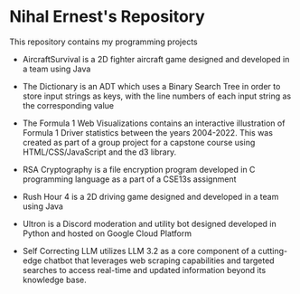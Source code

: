 # Nihal Ernest's Repository
This repository contains my programming projects

- AircraftSurvival is a 2D fighter aircraft game designed and developed in a team using Java

- The Dictionary is an ADT which uses a Binary Search Tree in order to store input strings as keys, with the line numbers of each input string as the corresponding value

- The Formula 1 Web Visualizations contains an interactive illustration of Formula 1 Driver statistics between the years 2004-2022. This was created as part of a group project for a capstone course using HTML/CSS/JavaScript and the d3 library.

- RSA Cryptography is a file encryption program developed in C programming language as a part of a CSE13s assignment

- Rush Hour 4 is a 2D driving game designed and developed in a team using Java

- Ultron is a Discord moderation and utility bot designed developed in Python and hosted on Google Cloud Platform

- Self Correcting LLM utilizes LLM 3.2 as a core component of a cutting-edge chatbot that leverages web scraping capabilities and targeted searches to access real-time and updated information beyond its knowledge base.
